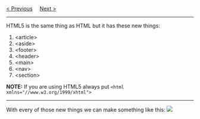 <a href="https://bledy-guides.repl.co">&lt; Previous</a>
&nbsp;&nbsp;&nbsp;
<a href="/HTML5/Tags/Main.md">Next &gt;</a>
<hr>
HTML5 is the same thing as HTML but it has these new things:
<ol>
  <li>&lt;article&gt;</li>
  <li>&lt;aside&gt;</li>
  <li>&lt;footer&gt;</li>
  <li>&lt;header&gt;</li>
  <li>&lt;main&gt;</li>
  <li>&lt;nav&gt;</li>
  <li>&lt;section&gt;</li>
</ol>
<b>NOTE:</b> If you are using HTML5 always put <code>&lt;html xmlns="//www.w3.org/1999/xhtml"&gt;</code>
<hr>
With every of those new things we can make something like this:
<img src="https://i.imgur.com/RDVju9Q.png">
